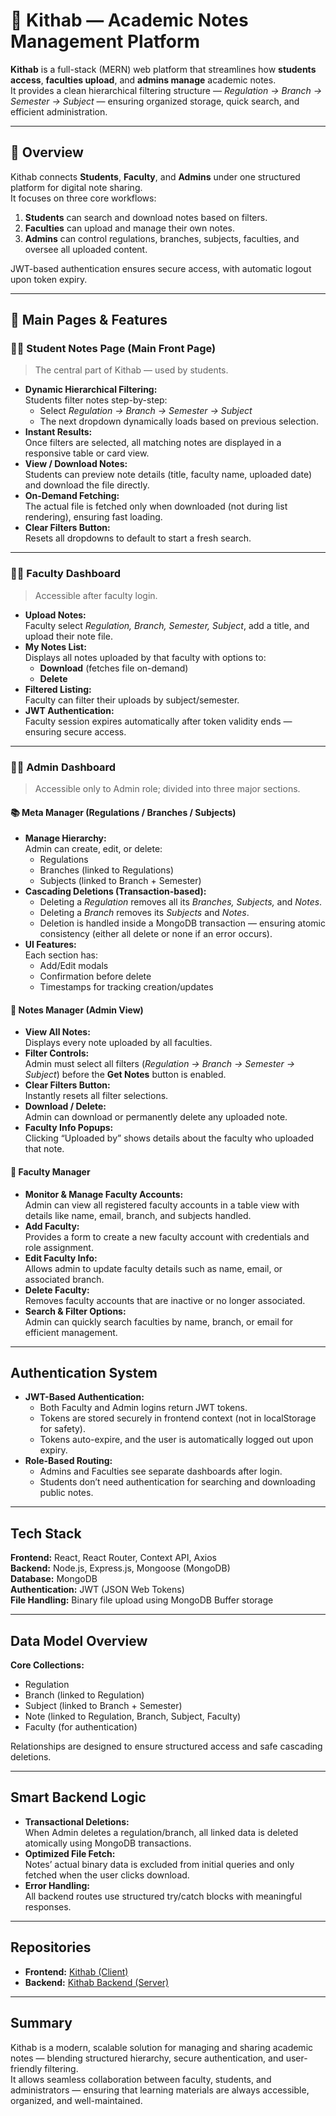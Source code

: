 # 🧾 Kithab — Academic Notes Management Platform  

**Kithab** is a full-stack (MERN) web platform that streamlines how **students access**, **faculties upload**, and **admins manage** academic notes.  
It provides a clean hierarchical filtering structure — *Regulation → Branch → Semester → Subject* — ensuring organized storage, quick search, and efficient administration.

---

## 🚀 Overview  

Kithab connects **Students**, **Faculty**, and **Admins** under one structured platform for digital note sharing.  
It focuses on three core workflows:

1. **Students** can search and download notes based on filters.  
2. **Faculties** can upload and manage their own notes.  
3. **Admins** can control regulations, branches, subjects, faculties, and oversee all uploaded content.

JWT-based authentication ensures secure access, with automatic logout upon token expiry.

---

## 🧭 Main Pages & Features  

### 🧑‍🎓 Student Notes Page (Main Front Page)
> The central part of Kithab — used by students.

- **Dynamic Hierarchical Filtering:**  
  Students filter notes step-by-step:  
  - Select *Regulation → Branch → Semester → Subject*  
  - The next dropdown dynamically loads based on previous selection.  
- **Instant Results:**  
  Once filters are selected, all matching notes are displayed in a responsive table or card view.  
- **View / Download Notes:**  
  Students can preview note details (title, faculty name, uploaded date) and download the file directly.  
- **On-Demand Fetching:**  
  The actual file is fetched only when downloaded (not during list rendering), ensuring fast loading.  
- **Clear Filters Button:**  
  Resets all dropdowns to default to start a fresh search.  

---

### 👨‍🏫 Faculty Dashboard
> Accessible after faculty login.

- **Upload Notes:**  
  Faculty select *Regulation, Branch, Semester, Subject*, add a title, and upload their note file.  
- **My Notes List:**  
  Displays all notes uploaded by that faculty with options to:
  - **Download** (fetches file on-demand)
  - **Delete**
- **Filtered Listing:**  
  Faculty can filter their uploads by subject/semester.
- **JWT Authentication:**  
  Faculty session expires automatically after token validity ends — ensuring secure access.

---

### 🧑‍💼 Admin Dashboard
> Accessible only to Admin role; divided into three major sections.

#### 📚 Meta Manager (Regulations / Branches / Subjects)
- **Manage Hierarchy:**  
  Admin can create, edit, or delete:
  - Regulations
  - Branches (linked to Regulations)
  - Subjects (linked to Branch + Semester)
- **Cascading Deletions (Transaction-based):**  
  - Deleting a *Regulation* removes all its *Branches, Subjects,* and *Notes*.
  - Deleting a *Branch* removes its *Subjects* and *Notes*.
  - Deletion is handled inside a MongoDB transaction — ensuring atomic consistency (either all delete or none if an error occurs).
- **UI Features:**  
  Each section has:
  - Add/Edit modals  
  - Confirmation before delete  
  - Timestamps for tracking creation/updates  

#### 📂 Notes Manager (Admin View)
- **View All Notes:**  
  Displays every note uploaded by all faculties.
- **Filter Controls:**  
  Admin must select all filters (*Regulation → Branch → Semester → Subject*) before the **Get Notes** button is enabled.  
- **Clear Filters Button:**  
  Instantly resets all filter selections.  
- **Download / Delete:**  
  Admin can download or permanently delete any uploaded note.
- **Faculty Info Popups:**  
  Clicking “Uploaded by” shows details about the faculty who uploaded that note.

#### 👥 Faculty Manager
- **Monitor & Manage Faculty Accounts:**  
  Admin can view all registered faculty accounts in a table view with details like name, email, branch, and subjects handled.  
- **Add Faculty:**  
  Provides a form to create a new faculty account with credentials and role assignment.  
- **Edit Faculty Info:**  
  Allows admin to update faculty details such as name, email, or associated branch.  
- **Delete Faculty:**  
  Removes faculty accounts that are inactive or no longer associated.  
- **Search & Filter Options:**  
  Admin can quickly search faculties by name, branch, or email for efficient management.  

---

## Authentication System  

- **JWT-Based Authentication:**  
  - Both Faculty and Admin logins return JWT tokens.
  - Tokens are stored securely in frontend context (not in localStorage for safety).  
  - Tokens auto-expire, and the user is automatically logged out upon expiry.  
- **Role-Based Routing:**  
  - Admins and Faculties see separate dashboards after login.  
  - Students don’t need authentication for searching and downloading public notes.  

---

## Tech Stack  

**Frontend:** React, React Router, Context API, Axios  
**Backend:** Node.js, Express.js, Mongoose (MongoDB)  
**Database:** MongoDB  
**Authentication:** JWT (JSON Web Tokens)  
**File Handling:** Binary file upload using MongoDB Buffer storage  

---

## Data Model Overview  

**Core Collections:**
- Regulation  
- Branch (linked to Regulation)  
- Subject (linked to Branch + Semester)  
- Note (linked to Regulation, Branch, Subject, Faculty)  
- Faculty (for authentication)  

Relationships are designed to ensure structured access and safe cascading deletions.

---

## Smart Backend Logic  

- **Transactional Deletions:**  
  When Admin deletes a regulation/branch, all linked data is deleted atomically using MongoDB transactions.
- **Optimized File Fetch:**  
  Notes’ actual binary data is excluded from initial queries and only fetched when the user clicks download.
- **Error Handling:**  
  All backend routes use structured try/catch blocks with meaningful responses.

---

## Repositories  

- **Frontend:** [Kithab (Client)](https://github.com/ArunAllanki/Kithab)  
- **Backend:** [Kithab Backend (Server)](https://github.com/ArunAllanki/KithabBackend)

---

## Summary  

Kithab is a modern, scalable solution for managing and sharing academic notes — blending structured hierarchy, secure authentication, and user-friendly filtering.  
It allows seamless collaboration between faculty, students, and administrators — ensuring that learning materials are always accessible, organized, and well-maintained.
